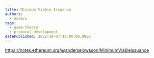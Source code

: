 ```yaml
---
title: Minimum Viable Issuance
authors:
  - Anders
tags:
  - game-theory
  - protocol-development
datePublished: 2023-10-07T12:00:00.000Z
---
```


<https://notes.ethereum.org/@anderselowsson/MinimumViableIssuance>

